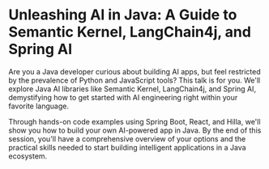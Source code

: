 # Unleashing AI in Java: A Guide to Semantic Kernel, LangChain4j, and Spring AI

Are you a Java developer curious about building AI apps, but feel restricted by the prevalence of Python and JavaScript tools? This talk is for you. We'll explore Java AI libraries like Semantic Kernel, LangChain4j, and Spring AI, demystifying how to get started with AI engineering right within your favorite language.

Through hands-on code examples using Spring Boot, React, and Hilla, we'll show you how to build your own AI-powered app in Java. By the end of this session, you'll have a comprehensive overview of your options and the practical skills needed to start building intelligent applications in a Java ecosystem.
